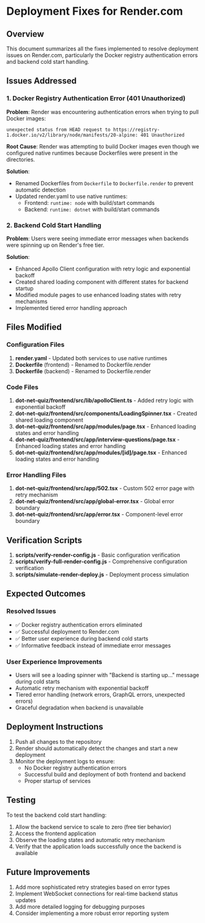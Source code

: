 # Deployment Fixes for Render.com

## Overview
This document summarizes all the fixes implemented to resolve deployment issues on Render.com, particularly the Docker registry authentication errors and backend cold start handling.

## Issues Addressed

### 1. Docker Registry Authentication Error (401 Unauthorized)
**Problem**: Render was encountering authentication errors when trying to pull Docker images:
```
unexpected status from HEAD request to https://registry-1.docker.io/v2/library/node/manifests/20-alpine: 401 Unauthorized
```

**Root Cause**: Render was attempting to build Docker images even though we configured native runtimes because Dockerfiles were present in the directories.

**Solution**: 
- Renamed Dockerfiles from `Dockerfile` to `Dockerfile.render` to prevent automatic detection
- Updated render.yaml to use native runtimes:
  - Frontend: `runtime: node` with build/start commands
  - Backend: `runtime: dotnet` with build/start commands

### 2. Backend Cold Start Handling
**Problem**: Users were seeing immediate error messages when backends were spinning up on Render's free tier.

**Solution**:
- Enhanced Apollo Client configuration with retry logic and exponential backoff
- Created shared loading component with different states for backend startup
- Modified module pages to use enhanced loading states with retry mechanisms
- Implemented tiered error handling approach

## Files Modified

### Configuration Files
1. **render.yaml** - Updated both services to use native runtimes
2. **Dockerfile** (frontend) - Renamed to Dockerfile.render
3. **Dockerfile** (backend) - Renamed to Dockerfile.render

### Code Files
1. **dot-net-quiz/frontend/src/lib/apolloClient.ts** - Added retry logic with exponential backoff
2. **dot-net-quiz/frontend/src/components/LoadingSpinner.tsx** - Created shared loading component
3. **dot-net-quiz/frontend/src/app/modules/page.tsx** - Enhanced loading states and error handling
4. **dot-net-quiz/frontend/src/app/interview-questions/page.tsx** - Enhanced loading states and error handling
5. **dot-net-quiz/frontend/src/app/modules/[id]/page.tsx** - Enhanced loading states and error handling

### Error Handling Files
1. **dot-net-quiz/frontend/src/app/502.tsx** - Custom 502 error page with retry mechanism
2. **dot-net-quiz/frontend/src/app/global-error.tsx** - Global error boundary
3. **dot-net-quiz/frontend/src/app/error.tsx** - Component-level error boundary

## Verification Scripts
1. **scripts/verify-render-config.js** - Basic configuration verification
2. **scripts/verify-full-render-config.js** - Comprehensive configuration verification
3. **scripts/simulate-render-deploy.js** - Deployment process simulation

## Expected Outcomes

### Resolved Issues
- ✅ Docker registry authentication errors eliminated
- ✅ Successful deployment to Render.com
- ✅ Better user experience during backend cold starts
- ✅ Informative feedback instead of immediate error messages

### User Experience Improvements
- Users will see a loading spinner with "Backend is starting up..." message during cold starts
- Automatic retry mechanism with exponential backoff
- Tiered error handling (network errors, GraphQL errors, unexpected errors)
- Graceful degradation when backend is unavailable

## Deployment Instructions

1. Push all changes to the repository
2. Render should automatically detect the changes and start a new deployment
3. Monitor the deployment logs to ensure:
   - No Docker registry authentication errors
   - Successful build and deployment of both frontend and backend
   - Proper startup of services

## Testing

To test the backend cold start handling:
1. Allow the backend service to scale to zero (free tier behavior)
2. Access the frontend application
3. Observe the loading states and automatic retry mechanism
4. Verify that the application loads successfully once the backend is available

## Future Improvements

1. Add more sophisticated retry strategies based on error types
2. Implement WebSocket connections for real-time backend status updates
3. Add more detailed logging for debugging purposes
4. Consider implementing a more robust error reporting system